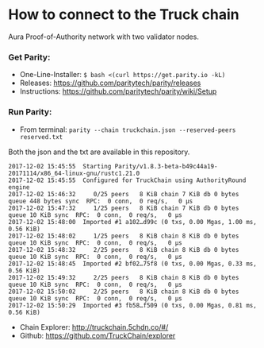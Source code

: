 # How to connect to the Truck chain

Aura Proof-of-Authority network with two validator nodes.

### Get Parity:

- One-Line-Installer: `$ bash <(curl https://get.parity.io -kL)`
- Releases: https://github.com/paritytech/parity/releases
- Instructions: https://github.com/paritytech/parity/wiki/Setup

### Run Parity:

- From terminal: `parity --chain truckchain.json --reserved-peers reserved.txt`

Both the json and the txt are available in this repository.

    2017-12-02 15:45:55  Starting Parity/v1.8.3-beta-b49c44a19-20171114/x86_64-linux-gnu/rustc1.21.0
    2017-12-02 15:45:55  Configured for TruckChain using AuthorityRound engine
    2017-12-02 15:46:32     0/25 peers   8 KiB chain 7 KiB db 0 bytes queue 448 bytes sync  RPC:  0 conn,  0 req/s,   0 µs
    2017-12-02 15:47:32     1/25 peers   8 KiB chain 7 KiB db 0 bytes queue 10 KiB sync  RPC:  0 conn,  0 req/s,   0 µs
    2017-12-02 15:48:00  Imported #1 a102…d99c (0 txs, 0.00 Mgas, 1.00 ms, 0.56 KiB)
    2017-12-02 15:48:02     1/25 peers   8 KiB chain 8 KiB db 0 bytes queue 10 KiB sync  RPC:  0 conn,  0 req/s,   0 µs
    2017-12-02 15:48:32     2/25 peers   8 KiB chain 8 KiB db 0 bytes queue 10 KiB sync  RPC:  0 conn,  0 req/s,   0 µs
    2017-12-02 15:48:45  Imported #2 bf02…75f8 (0 txs, 0.00 Mgas, 0.33 ms, 0.56 KiB)
    2017-12-02 15:49:32     2/25 peers   8 KiB chain 8 KiB db 0 bytes queue 10 KiB sync  RPC:  0 conn,  0 req/s,   0 µs
    2017-12-02 15:50:02     2/25 peers   8 KiB chain 8 KiB db 0 bytes queue 10 KiB sync  RPC:  0 conn,  0 req/s,   0 µs
    2017-12-02 15:50:29  Imported #3 fb58…f509 (0 txs, 0.00 Mgas, 0.81 ms, 0.56 KiB)

- Chain Explorer: http://truckchain.5chdn.co/#/ 
- Github: https://github.com/TruckChain/explorer
